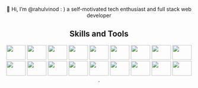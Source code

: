 <p align="center">
 👋 Hi, I’m @rahulvinod : ) a self-motivated tech enthusiast and full stack web developer
</p>

<h2 align="center">Skills and Tools</h2>


<div align="center">
  <img src="https://cdn.jsdelivr.net/gh/devicons/devicon/icons/javascript/javascript-original.svg" height="40" width="52"/>
  <img src="https://cdn.jsdelivr.net/gh/devicons/devicon/icons/typescript/typescript-original.svg" height="40" width="52"/>
  <img src="https://cdn.jsdelivr.net/gh/devicons/devicon/icons/react/react-original-wordmark.svg" height="40" width="52"/>
  <img src="https://cdn.jsdelivr.net/gh/devicons/devicon/icons/nextjs/nextjs-original.svg" height="40" width="52"/>
  <img src="https://cdn.jsdelivr.net/gh/devicons/devicon/icons/nodejs/nodejs-original.svg" height="40" width="52"/>
  <img src="https://cdn.jsdelivr.net/gh/devicons/devicon/icons/express/express-original.svg" height="40" width="52"/>
  <img src="https://cdn.jsdelivr.net/gh/devicons/devicon/icons/mongodb/mongodb-original-wordmark.svg" height="40" width="52"/
  <img src="https://cdn.jsdelivr.net/gh/devicons/devicon/icons/materialui/materialui-original.svg" height="40" width="52"/>
  <img src="https://cdn.jsdelivr.net/gh/devicons/devicon/icons/bootstrap/bootstrap-original.svg" height="40" width="52"/>
  <img src="https://cdn.jsdelivr.net/gh/devicons/devicon/icons/sass/sass-original.svg" height="40" width="52"/>
  <img src="https://cdn.jsdelivr.net/gh/devicons/devicon/icons/graphql/graphql-plain.svg" height="40" width="52"/>
  <img src="https://cdn.jsdelivr.net/gh/devicons/devicon/icons/c/c-plain.svg" height="40" width="52"/>
  <img src="https://cdn.jsdelivr.net/gh/devicons/devicon/icons/git/git-plain.svg" height="40" width="52"/>
  <img src="https://cdn.jsdelivr.net/gh/devicons/devicon/icons/firebase/firebase-plain-wordmark.svg" height="40" width="52"/>
  <img src="https://cdn.jsdelivr.net/gh/devicons/devicon/icons/googlecloud/googlecloud-original.svg" height="40" width="52"/>
  <img src="https://cdn.jsdelivr.net/gh/devicons/devicon/icons/amazonwebservices/amazonwebservices-original-wordmark.svg" height="40" width="52"/>
  <img src="https://cdn.jsdelivr.net/gh/devicons/devicon/icons/figma/figma-original.svg" height="40" width="52"/>
  <img src="https://cdn.jsdelivr.net/gh/devicons/devicon/icons/redis/redis-original-wordmark.svg" height="40" width="52"/>
  <img src="https://cdn.jsdelivr.net/gh/devicons/devicon/icons/redux/redux-original.svg" height="40" width="52"/> .
</div>

























